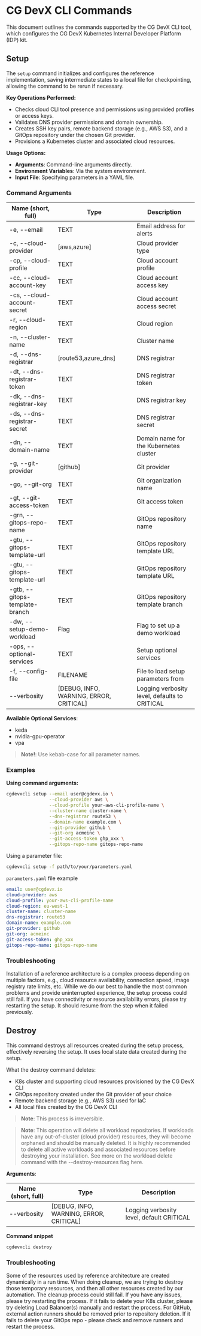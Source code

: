 # CG DevX CLI Commands

This document outlines the commands supported by the CG DevX CLI tool, which configures the CG DevX Kubernetes Internal
Developer Platform (IDP) kit.

## Setup

The `setup` command initializes and configures the reference implementation, saving intermediate states to a local file
for checkpointing, allowing the command to be rerun if necessary.

**Key Operations Performed:**

- Checks cloud CLI tool presence and permissions using provided profiles or access keys.
- Validates DNS provider permissions and domain ownership.
- Creates SSH key pairs, remote backend storage (e.g., AWS S3), and a GitOps repository under the chosen Git provider.
- Provisions a Kubernetes cluster and associated cloud resources.

**Usage Options:**

- **Arguments**: Command-line arguments directly.
- **Environment Variables**: Via the system environment.
- **Input File**: Specifying parameters in a YAML file.

### Command Arguments

| Name (short, full)             | Type                                    | Description                                   |
|--------------------------------|-----------------------------------------|-----------------------------------------------|
| -e, --email                    | TEXT                                    | Email address for alerts                      |
| -c, --cloud-provider           | [aws,azure]                             | Cloud provider type                           |
| -cp, --cloud-profile           | TEXT                                    | Cloud account profile                         |
| -cc, --cloud-account-key       | TEXT                                    | Cloud account access key                      |
| -cs, --cloud-account-secret    | TEXT                                    | Cloud account access secret                   |
| -r, --cloud-region             | TEXT                                    | Cloud region                                  |
| -n, --cluster-name             | TEXT                                    | Cluster name                                  |
| -d, --dns-registrar            | [route53,azure_dns]                     | DNS registrar                                 |
| -dt, --dns-registrar-token     | TEXT                                    | DNS registrar token                           |
| -dk, --dns-registrar-key       | TEXT                                    | DNS registrar key                             |
| -ds, --dns-registrar-secret    | TEXT                                    | DNS registrar secret                          |
| -dn, --domain-name             | TEXT                                    | Domain name for the Kubernetes cluster        |
| -g, --git-provider             | [github]                                | Git provider                                  |
| -go, --git-org                 | TEXT                                    | Git organization name                         |
| -gt, --git-access-token        | TEXT                                    | Git access token                              |
| -grn, --gitops-repo-name       | TEXT                                    | GitOps repository name                        |
| -gtu, --gitops-template-url    | TEXT                                    | GitOps repository template URL                |
| -gtu, --gitops-template-url    | TEXT                                    | GitOps repository template URL                |
| -gtb, --gitops-template-branch | TEXT                                    | GitOps repository template branch             |
| -dw, --setup-demo-workload     | Flag                                    | Flag to set up a demo workload                |
| -ops, --optional-services      | TEXT                                    | Setup optional services                       |
| -f, --config-file              | FILENAME                                | File to load setup parameters from            |
| --verbosity                    | [DEBUG, INFO, WARNING, ERROR, CRITICAL] | Logging verbosity level, defaults to CRITICAL |

**Available Optional Services**:

- keda
- nvidia-gpu-operator
- vpa

> **Note!**: Use kebab-case for all parameter names.

### Examples

**Using command arguments:**

```bash
cgdevxcli setup --email user@cgdevx.io \
                --cloud-provider aws \
                --cloud-profile your-aws-cli-profile-name \
                --cluster-name cluster-name \
                --dns-registrar route53 \
                --domain-name example.com \
                --git-provider github \
                --git-org acmeinc \
                --git-access-token ghp_xxx \
                --gitops-repo-name gitops-repo-name
```

Using a parameter file:

```bash
cgdevxcli setup -f path/to/your/parameters.yaml
```

`parameters.yaml` file example

```yaml
email: user@cgdevx.io
cloud-provider: aws
cloud-profile: your-aws-cli-profile-name
cloud-region: eu-west-1
cluster-name: cluster-name
dns-registrar: route53
domain-name: example.com
git-provider: github
git-org: acmeinc
git-access-token: ghp_xxx
gitops-repo-name: gitops-repo-name
```

### Troubleshooting

Installation of a reference architecture is a complex process depending on multiple factors, e.g., cloud resource
availability, connection speed, image registry rate limits, etc. While we do our best to handle the most common problems
and provide uninterrupted experience, the setup process could still fail.
If you have connectivity or resource availability errors, please try restarting the
setup.
It should resume from the step when it failed previously.

## Destroy

This command destroys all resources created during the setup process, effectively reversing the setup. It uses local
state data created during the setup.

What the destroy command deletes:

- K8s cluster and supporting cloud resources provisioned by the CG DevX CLI
- GitOps repository created under the Git provider of your choice
- Remote backend storage (e.g., AWS S3) used for IaC
- All local files created by the CG DevX CLI

> **Note**: This process is irreversible.

> **Note**: This operation will delete all workload repositories. If workloads have any out-of-cluster (cloud provider)
> resources, they will become orphaned and should be manually deleted. It is highly recommended to delete all active
> workloads and associated resources before destroying your installation. See more on the workload delete command with
> the
> --destroy-resources flag here.

**Arguments**:

| Name (short, full) | Type                                    | Description                               |
|--------------------|-----------------------------------------|-------------------------------------------|
| --verbosity        | [DEBUG, INFO, WARNING, ERROR, CRITICAL] | Logging verbosity level, default CRITICAL |

**Command snippet**

```bash
cgdevxcli destroy
```

### Troubleshooting

Some of the resources used by reference architecture are created dynamically in a run time.
When doing cleanup, we are trying to destroy those temporary resources,
and then all other resources created by our automation.
The cleanup process could still fail.
If you have any issues, please try restarting the process.
If it fails to delete your K8s cluster, please try deleting Load Balancer(s) manually and restart the process.
For GitHub, external action runners should be removed prior to repository deletion.
If it fails to delete your GitOps repo - please check and remove runners and restart the process.
